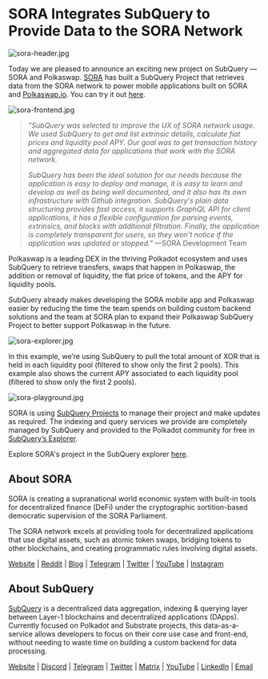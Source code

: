 # SORA Integrates SubQuery to Provide Data to the SORA Network

![sora-header.jpg](https://miro.medium.com/max/1400/1*fPPW0DsynIt9QpvK4ZrsUA.jpeg)

Today we are pleased to announce an exciting new project on SubQuery — SORA and Polkaswap. [SORA](https://sora.org/) has built a SubQuery Project that retrieves data from the SORA network to power mobile applications built on SORA and [Polkaswap.io](http://polkaswap.io/). You can try it out [here](https://explorer.subquery.network/subquery/sora-xor/sora).

![sora-frontend.jpg](https://miro.medium.com/max/1400/1*pq0U6wsutlf8rjXqq7i2BQ.jpeg)

> _"SubQuery was selected to improve the UX of SORA network usage. We used SubQuery to get and list extrinsic details, calculate fiat prices and liquidity pool APY. Our goal was to get transaction history and aggregated data for applications that work with the SORA network._
>
> _SubQuery has been the ideal solution for our needs because the application is easy to deploy and manage, it is easy to learn and develop as well as being well documented, and it also has its own infrastructure with Github integration. SubQuery's plain data structuring provides fast access, it supports GraphQL API for client applications, it has a flexible configuration for parsing events, extrinsics, and blocks with additional filtration. Finally, the application is completely transparent for users, so they won't notice if the application was updated or stopped."_ —SORA Development Team

Polkaswap is a leading DEX in the thriving Polkadot ecosystem and uses SubQuery to retrieve transfers, swaps that happen in Polkaswap, the addition or removal of liquidity, the flat price of tokens, and the APY for liquidity pools.

SubQuery already makes developing the SORA mobile app and Polkaswap easier by reducing the time the team spends on building custom backend solutions and the team at SORA plan to expand their Polkaswap SubQuery Project to better support Polkaswap in the future.

![sora-explorer.jpg](https://miro.medium.com/max/1400/1*vjdjmmffvJ7zfOQyxo0ZAA.jpeg)

In this example, we’re using SubQuery to pull the total amount of XOR that is held in each liquidity pool (filtered to show only the first 2 pools). This example also shows the current APY associated to each liquidity pool (filtered to show only the first 2 pools).

![sora-playground.jpg](https://miro.medium.com/max/1400/1*oTh-ajGfG1oEhYdvqo12tQ.jpeg)

SORA is using [SubQuery Projects](https://project.subquery.network/) to manage their project and make updates as required. The indexing and query services we provide are completely managed by SubQuery and provided to the Polkadot community for free in [SubQuery’s Explorer](https://explorer.subquery.network/).

Explore SORA's project in the SubQuery explorer [here](https://explorer.subquery.network/subquery/sora-xor/sora).

## About SORA

SORA is creating a supranational world economic system with built-in tools for decentralized finance (DeFi) under the cryptographic sortition-based democratic supervision of the SORA Parliament.

The SORA network excels at providing tools for decentralized applications that use digital assets, such as atomic token swaps, bridging tokens to other blockchains, and creating programmatic rules involving digital assets.

[Website](https://sora.org/) | [Reddit](https://www.reddit.com/r/SORA/) | [Blog](https://sora.org/blog) | [Telegram](https://t.me/sora_xor) | [Twitter](https://twitter.com/sora_xor) | [YouTube](https://youtube.com/sora_xor) | [Instagram](https://instagram.com/sora_xor)

## About SubQuery

[SubQuery](https://subquery.network/) is a decentralized data aggregation, indexing & querying layer between Layer-1 blockchains and decentralized applications (DApps). Currently focused on Polkadot and Substrate projects, this data-as-a-service allows developers to focus on their core use case and front-end, without needing to waste time on building a custom backend for data processing.

[Website](https://subquery.network/) | [Discord](https://discord.com/invite/78zg8aBSMG) | [Telegram](https://t.me/subquerynetwork) | [Twitter](https://twitter.com/subquerynetwork) | [Matrix](https://matrix.to/#/#subquery:matrix.org) | [YouTube](https://www.youtube.com/channel/UCi1a6NUUjegcLHDFLr7CqLw) | [LinkedIn](https://www.linkedin.com/company/subquery) | [Email](mailto:hello@subquery.network)

